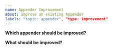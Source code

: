 ```yaml
---
name: Appender Improvement
about: Improve an existing Appender
labels: "topic: appender", "type: improvement"
---
```

**Which appender should be improved?**
<!-- The name of the appender which should be improved -->

**What should be improved?**
<!-- A clear and concise description of what should be improved -->